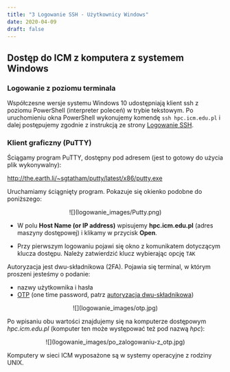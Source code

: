 ```yaml
---
title: "3 Logowanie SSH - Użytkownicy Windows"
date: 2020-04-09
draft: false
---
```


## Dostęp do ICM z komputera z systemem Windows

### Logowanie z poziomu terminala

Współczesne wersje systemu Windows 10 udostępniają klient ssh z poziomu PowerShell (interpreter poleceń) w trybie tekstowym. Po uruchomieniu okna PowerShell wykonujemy komendę `ssh hpc.icm.edu.pl` i dalej postępujemy zgodnie z instrukcją ze strony [Logowanie SSH](./ssh.pl.md).

### Klient graficzny (PuTTY)

Ściągamy program PuTTY, dostępny pod adresem (jest to gotowy do
    użycia plik wykonywalny):

<http://the.earth.li/~sgtatham/putty/latest/x86/putty.exe>

Uruchamiamy ściągnięty program.
Pokazuje się okienko podobne do poniższego:

<center> ![](logowanie_images/Putty.png) </center>

- W polu **Host Name (or IP address)** wpisujemy **hpc.icm.edu.pl**
    (adres maszyny dostępowej) i klikamy w przycisk **Open**.

- Przy pierwszym logowaniu pojawi się okno z komunikatem dotyczącym
    klucza dostępu. Należy zatwierdzić klucz wybierając opcję `TAK`

Autoryzacja jest dwu-składnikowa (2FA). Pojawia się terminal, w którym proszeni jesteśmy o podanie:

- nazwy użytkownika i hasła
- [OTP](ssh.pl.md) (one time password, patrz [autoryzacja dwu-składnikowa](./ssh.pl.md#autoryzacja-dwu-skadnikowa-2fa))

<center> ![](logowanie_images/otp.jpg) </center>

Po wpisaniu obu wartości znajdujemy się na komputerze dostępowym *hpc.icm.edu.pl*
(komputer ten może występować też pod nazwą *hpc*):

<center> ![](logowanie_images/po_zalogowaniu-z_otp.jpg) </center>

Komputery w sieci ICM wyposażone są w systemy operacyjne z rodziny UNIX.
